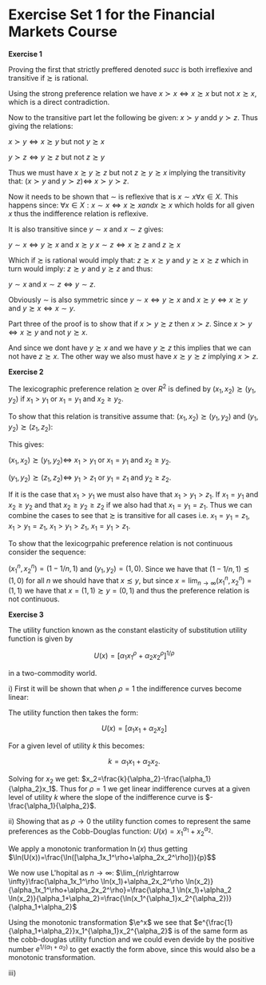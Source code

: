 # Exercise Set 1 for the Financial Markets Course

$\textbf{Exercise 1}$

Proving the first that strictly preffered denoted $succ$ is both irreflexive and transitive if $\succsim$ is rational. 

Using the strong preference relation we have $x\succ x \Leftrightarrow x\succsim x$ but not $x\succsim x$, which is a direct contradiction.


Now to the transitive part let the following be given: $x\succ y$ andd $y \succ z$. Thus giving the relations:

$x \succ y \Leftrightarrow x \succsim y$ but not $y \succsim x$


$y \succ z \Leftrightarrow y \succsim z$ but not $z \succsim y$


Thus we must have $x\succsim y \succsim z$ but not $z \succsim y \succsim x$ implying the transitivity that: $(x\succ y$ and $y \succ z) \Leftrightarrow$ $x\succ y \succ z$.


Now it needs to be shown that $\sim$ is reflexive that is $x\sim x \forall x \in X$. This happens since: $\forall x \in X: x\sim x \Leftrightarrow x\succsim x and x \succsim x$ which holds for all given $x$ thus the indifference relation is reflexive.

It is also transitive since $y\sim x$ and $x\sim z$ gives:

$y \sim x \Leftrightarrow y \succsim x$ and $x\succsim y$
$x \sim z \Leftrightarrow x \succsim z$ and $z\succsim x$


Which if $\succsim$ is rational would imply that: $z\succsim x \succsim y$ and $y\succsim x \succsim z$ which in turn would imply: $z\succsim y$ and $y\succsim z$ and thus:

$y\sim x$ and $x \sim z \Leftrightarrow y \sim z$.

Obviously $\sim$ is also symmetric since $y\sim x \Leftrightarrow y \succsim x$ and $x \succsim y \Leftrightarrow x \succsim y$ and $y \succsim x \Leftrightarrow x \sim y.$



Part three of the proof is to show that if $x \succ y \succsim z$ then $x\succ z$. Since $x \succ y \Leftrightarrow x \succsim y$ and not $y\succsim x$.

And since we dont have $y\succsim x$ and we have $y\succsim z$ this implies that we can not have $z\succsim x$. The other way we also must have $x \succsim y \succsim z$ implying $x \succ z$.



$\textbf{Exercise 2}$

The lexicographic preference relation $\succsim$ over $R^2$ is defined by $(x_1,x_2)\succsim (y_1,y_2)$ if $x_1>y_1$ or $x_1=y_1$ and $x_2 \geq y_2$.


To show that this relation is transitive assume that: $(x_1,x_2) \succsim (y_1,y_2)$ and $(y_1,y_2) \succsim (z_1,z_2)$:

This gives:

$(x_1,x_2)\succsim (y_1,y_2) \Leftrightarrow$ $x_1>y_1$ or $x_1=y_1$ and $x_2 \geq y_2$.

$(y_1,y_2)\succsim (z_1,z_2) \Leftrightarrow$ $y_1>z_1$ or $y_1=z_1$ and $y_2 \geq z_2$.


If it is the case that $x_1>y_1$ we must also have that $x_1>y_1>z_1$. If $x_1=y_1$ and $x_2 \geq y_2$ and that $x_2\geq y_2\geq z_2$ if we also had that $x_1=y_1=z_1$. Thus we can combine the cases to see that $\succsim$ is transitive for all cases i.e. $x_1=y_1=z_1$, $x_1>y_1=z_1$, $x_1>y_1>z_1$, $x_1=y_1>z_1$.




To show that the lexicogrpahic preference relation is not continuous consider the sequence:

$(x_1^n,x_2^n)=(1-1/n,1)$ and $(y_1,y_2)=(1,0)$. Since we have that $(1-1/n,1)\precsim (1,0)$ for all $n$ we should have that $x\precsim y$, but since $x=\lim_{n\rightarrow \infty} (x_1^n,x_2^n)=(1,1)$ we have that $x=(1,1) \succsim y=(0,1)$ and thus the preference relation is not continuous.



$\textbf{Exercise 3}$

The utility function known as the constant elasticity of substitution utility function is given by 

$$U(x)=[\alpha_1x_1^\rho+\alpha_2x_2^\rho]^{1/\rho}$$

in a two-commodity world.


i) First it will be shown that when $\rho=1$
 the indifference curves become linear:

 The utility function then takes the form:

$$U(x)=[\alpha_1x_1+\alpha_2x_2]$$

For a given level of utility $k$ this becomes:

$$k=\alpha_1x_1+\alpha_2x_2.$$

Solving for $x_2$ we get: $x_2=\frac{k}{\alpha_2}-\frac{\alpha_1}{\alpha_2}x_1$. Thus for $\rho=1$ we get linear indifference curves at a given level of utility $k$ where the slope of the indifference curve is $-\frac{\alpha_1}{\alpha_2}$.



ii) Showing that as $\rho \rightarrow 0$ the utility function comes to represent the same preferences as the Cobb-Douglas function: $U(x)=x_1^{\alpha_1}+x_2^{\alpha_2}$.


We apply a monotonic tranformation $\ln(x)$ thus getting $\ln(U(x))=\frac{\ln([\alpha_1x_1^\rho+\alpha_2x_2^\rho])}{p}$$

We now use L'hopital as $n\rightarrow \infty$: $\lim_{n\rightarrow \infty}\frac{\alpha_1x_1^\rho \ln(x_1)+\alpha_2x_2^\rho \ln(x_2)}{\alpha_1x_1^\rho+\alpha_2x_2^\rho}=\frac{\alpha_1 \ln(x_1)+\alpha_2 \ln(x_2)}{\alpha_1+\alpha_2}=\frac{\ln(x_1^{\alpha_1}x_2^{\alpha_2})}{\alpha_1+\alpha_2}$

Using the monotonic transformation $\e^x$ we see that $e^{\frac{1}{\alpha_1+\alpha_2}}x_1^{\alpha_1}x_2^{\alpha_2}$ is of the same form as the cobb-douglas utility function and we could even devide by the positive number $e^{1/(\alpha_1+\alpha_2)}$ to get exactly the form above, since this would also be a monotonic transformation.


iii) 










